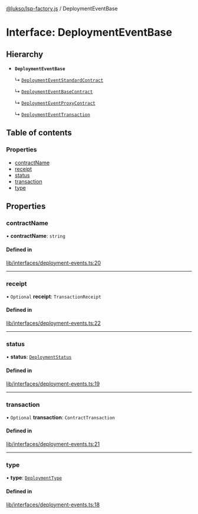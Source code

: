 [@lukso/lsp-factory.js](../README.md) / DeploymentEventBase

# Interface: DeploymentEventBase

## Hierarchy

- **`DeploymentEventBase`**

  ↳ [`DeploymentEventStandardContract`](DeploymentEventStandardContract.md)

  ↳ [`DeploymentEventBaseContract`](DeploymentEventBaseContract.md)

  ↳ [`DeploymentEventProxyContract`](DeploymentEventProxyContract.md)

  ↳ [`DeploymentEventTransaction`](DeploymentEventTransaction.md)

## Table of contents

### Properties

- [contractName](DeploymentEventBase.md#contractname)
- [receipt](DeploymentEventBase.md#receipt)
- [status](DeploymentEventBase.md#status)
- [transaction](DeploymentEventBase.md#transaction)
- [type](DeploymentEventBase.md#type)

## Properties

### contractName

• **contractName**: `string`

#### Defined in

[lib/interfaces/deployment-events.ts:20](https://github.com/lukso-network/tools-lsp-factory/blob/eccea2c/src/lib/interfaces/deployment-events.ts#L20)

___

### receipt

• `Optional` **receipt**: `TransactionReceipt`

#### Defined in

[lib/interfaces/deployment-events.ts:22](https://github.com/lukso-network/tools-lsp-factory/blob/eccea2c/src/lib/interfaces/deployment-events.ts#L22)

___

### status

• **status**: [`DeploymentStatus`](../enums/DeploymentStatus.md)

#### Defined in

[lib/interfaces/deployment-events.ts:19](https://github.com/lukso-network/tools-lsp-factory/blob/eccea2c/src/lib/interfaces/deployment-events.ts#L19)

___

### transaction

• `Optional` **transaction**: `ContractTransaction`

#### Defined in

[lib/interfaces/deployment-events.ts:21](https://github.com/lukso-network/tools-lsp-factory/blob/eccea2c/src/lib/interfaces/deployment-events.ts#L21)

___

### type

• **type**: [`DeploymentType`](../enums/DeploymentType.md)

#### Defined in

[lib/interfaces/deployment-events.ts:18](https://github.com/lukso-network/tools-lsp-factory/blob/eccea2c/src/lib/interfaces/deployment-events.ts#L18)

